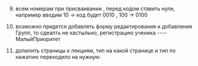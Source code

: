 9. всем номерам при присваивании , перед кодом ставить нули, например вводим 10 -> код будет 0010 , 100 -> 0100 

10. возможно придется добавлять форму редактирования и добавления Групп, то сдеалть не кастыльно, регистрацию ученика ----МалыйПриоритет

21. допилить страницы к лекциям, тип на какой странице и тип по нажатию переходило на нужную






































